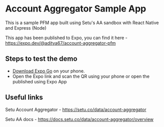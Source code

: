 # Account Aggregator Sample App

This is a sample PFM app built using Setu's AA sandbox with React Native and Express (Node)

This app has been published to Expo, you can find it here - https://expo.dev/@aditya67/account-aggregator-pfm

## Steps to test the demo

- [Download Expo Go](https://expo.dev/client) on your phone.
- Open the Expo link and scan the QR using your phone or open the published using Expo App

## Useful links

Setu Account Aggregator - https://setu.co/data/account-aggregator

Setu AA docs - https://docs.setu.co/data/account-aggregator/overview

